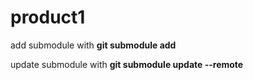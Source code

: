 # product1
add submodule with **git submodule add <link>**

update submodule with **git submodule update --remote**